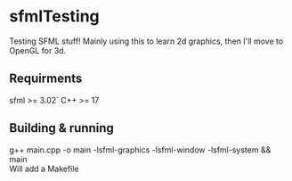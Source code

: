 # sfmlTesting
  Testing SFML stuff! Mainly using this to learn 2d graphics, then I'll move to OpenGL for 3d.  
  
## Requirments
  sfml >= 3.02`
  C++ >= 17  
  
## Building & running  
  g++ main.cpp -o main -lsfml-graphics -lsfml-window -lsfml-system && main  
  Will add a Makefile  
